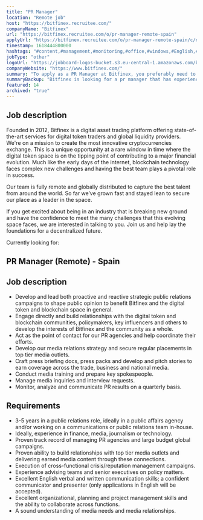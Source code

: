 ```yaml
---
title: "PR Manager"
location: "Remote job"
host: "https://bitfinex.recruitee.com/"
companyName: "Bitfinex"
url: "https://bitfinex.recruitee.com/o/pr-manager-remote-spain"
applyUrl: "https://bitfinex.recruitee.com/o/pr-manager-remote-spain/c/new"
timestamp: 1618444800000
hashtags: "#content,#management,#monitoring,#office,#windows,#English,#finance"
jobType: "other"
logoUrl: "https://jobboard-logos-bucket.s3.eu-central-1.amazonaws.com/bitfinex"
companyWebsite: "https://www.bitfinex.com/"
summary: "To apply as a PR Manager at Bitfinex, you preferably need to have 3-5 years in a public relations role, ideally in a public affairs agency and/or working on a communications or public relations team in-house."
summaryBackup: "Bitfinex is looking for a pr manager that has experience in: #windows, #content, #management."
featured: 14
archived: "true"
---
```


## Job description

Founded in 2012, Bitfinex is a digital asset trading platform offering state-of-the-art services for digital token traders and global liquidity providers. We're on a mission to create the most innovative cryptocurrencies exchange. This is a unique opportunity at a rare window in time where the digital token space is on the tipping point of contributing to a major financial evolution. Much like the early days of the internet, blockchain technology faces complex new challenges and having the best team plays a pivotal role in success.

Our team is fully remote and globally distributed to capture the best talent from around the world. So far we’ve grown fast and stayed lean to secure our place as a leader in the space.

If you get excited about being in an industry that is breaking new ground and have the confidence to meet the many challenges that this evolving space faces, we are interested in talking to you. Join us and help lay the foundations for a decentralized future.

Currently looking for:

## PR Manager (Remote) - Spain


## Job description

*   Develop and lead both proactive and reactive strategic public relations campaigns to shape public opinion to benefit Bitfinex and the digital token and blockchain space in general.
*   Engage directly and build relationships with the digital token and blockchain communities, policymakers, key influencers and others to develop the interests of Bitfinex and the community as a whole.
*   Act as the point of contact for our PR agencies and help coordinate their efforts.
*   Develop our media relations strategy and secure regular placements in top tier media outlets.
*   Craft press briefing docs, press packs and develop and pitch stories to earn coverage across the trade, business and national media.
*   Conduct media training and prepare key spokespeople.
*   Manage media inquiries and interview requests.
*   Monitor, analyze and communicate PR results on a quarterly basis.

## Requirements

*   3-5 years in a public relations role, ideally in a public affairs agency and/or working on a communications or public relations team in-house.
*   Ideally, experience in finance, media, journalism or technology.
*   Proven track record of managing PR agencies and large budget global campaigns.
*   Proven ability to build relationships with top tier media outlets and delivering earned media content through these connections.
*   Execution of cross-functional crisis/reputation management campaigns.
*   Experience advising teams and senior executives on policy matters.
*   Excellent English verbal and written communication skills; a confident communicator and presenter (only applications in English will be accepted).
*   Excellent organizational, planning and project management skills and the ability to collaborate across functions.
*   A sound understanding of media needs and media relationships.
